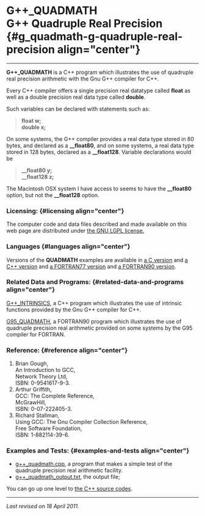 G++\_QUADMATH\
G++ Quadruple Real Precision {#g_quadmath-g-quadruple-real-precision align="center"}
============================

------------------------------------------------------------------------

**G++\_QUADMATH** is a C++ program which illustrates the use of
quadruple real precision arithmetic with the Gnu G++ compiler for C++.

Every C++ compiler offers a single precision real datatype called
**float** as well as a double precision real data type called
**double**.

Such variables can be declared with statements such as:

> **float w;\
> double x;**

On some systems, the G++ compiler provides a real data type stored in 80
bytes, and declared as a **\_\_float80**, and on some systems, a real
data type stored in 128 bytes, declared as a **\_\_float128**. Variable
declarations would be

> **\_\_float80 y;\
> \_\_float128 z;**

The Macintosh OSX system I have access to seems to have the
**\_\_float80** option, but not the **\_\_float128** option.

### Licensing: {#licensing align="center"}

The computer code and data files described and made available on this
web page are distributed under [the GNU LGPL
license.](../../txt/gnu_lgpl.txt)

### Languages {#languages align="center"}

Versions of the **QUADMATH** examples are available in [a C
version](../../c_src/gcc_quadmath/gcc_quadmath.html) and [a C++
version](../../cpp_src/g++_quadmath/g++_quadmath.html) and [a FORTRAN77
version](../../f77_src/gfortran_quadmath/gfortran_quadmath.html) and [a
FORTRAN90
version](../../f_src/gfortran_quadmath/gfortran_quadmath.html).

### Related Data and Programs: {#related-data-and-programs align="center"}

[G++\_INTRINSICS](../../cpp_src/g++_intrinsics/g++_intrinsics.html), a
C++ program which illustrates the use of intrinsic functions provided by
the Gnu G++ compiler for C++.

[G95\_QUADMATH](../../f_src/g95_quadmath/g95_quadmath.html), a FORTRAN90
program which illustrates the use of quadruple precision real arithmetic
provided on some systems by the G95 compiler for FORTRAN.

### Reference: {#reference align="center"}

1.  Brian Gough,\
    An Introduction to GCC,\
    Network Theory Ltd,\
    ISBN: 0-9541617-9-3.
2.  Arthur Griffith,\
    GCC: The Complete Reference,\
    McGrawHill,\
    ISBN: 0-07-222405-3.
3.  Richard Stallman,\
    Using GCC: The Gnu Compiler Collection Reference,\
    Free Software Foundation,\
    ISBN: 1-882114-39-6.

### Examples and Tests: {#examples-and-tests align="center"}

-   [g++\_quadmath.cpp](g++_quadmath.cpp), a program that makes a simple
    test of the quadruple precision real arithmetic facility.
-   [g++\_quadmath\_output.txt](g++_quadmath_output.txt), the output
    file;

You can go up one level to [the C++ source codes](../cpp_src.html).

------------------------------------------------------------------------

*Last revised on 18 April 2011.*
